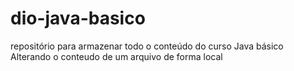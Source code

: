 # dio-java-basico
repositório para armazenar todo o conteúdo do curso Java básico
Alterando o conteudo de um arquivo de forma local
